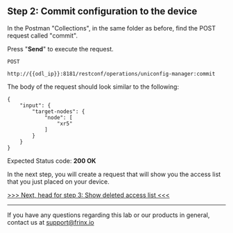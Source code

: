## Step 2: Commit configuration to the device

In the Postman "Collections", in the same folder as before, find the POST request called "commit".


Press "**Send**" to execute the request.

```
POST

http://{{odl_ip}}:8181/restconf/operations/uniconfig-manager:commit
```


The body of the request should look similar to the following:

```
{
    "input": {
        "target-nodes": {
            "node": [
                "xr5"
            ]
        }
    }
}
```

Expected Status code: **200 OK**

In the next step, you will create a request that will show you the access list that you just placed on your device.

[>>> Next, head for step 3: Show deleted access list <<<](12.md)

---
If you have any questions regarding this lab or our products in general, contact us at [support@frinx.io](mailto:support@frinx.io)